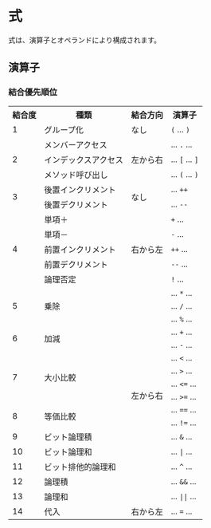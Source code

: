 # 式
式は、演算子とオペランドにより構成されます。  

## 演算子
### 結合優先順位
<table>
  <tr>
    <th>結合度</th>
    <th>種類</th>
    <th>結合方向</th>
    <th>演算子</th>
  </tr>
  <tr>
    <td>1</td>
    <td>グループ化</td>
    <td>なし</td>
    <td><code>(</code> ... <code>)</code></td>
  </tr>
  <tr>
    <td rowspan="3">2</td>
    <td>メンバーアクセス</td>
    <td rowspan="3">左から右</td>
    <td>... <code>.</code> ...</td>
  </tr>
  <tr>
    <td>インデックスアクセス</td>
    <td>... <code>[</code> ... <code>]</code></td>
  </tr>
  <tr>
    <td>メソッド呼び出し</td>
    <td>... <code>(</code> ... <code>)</code></td>
  </tr>
  <tr>
    <td rowspan="2">3</td>
    <td>後置インクリメント</td>
    <td rowspan="2">なし</td>
    <td>... <code>++</code></td>
  </tr>
  <tr>
    <td>後置デクリメント</td>
    <td>... <code>--</code></td>
  </tr>
  <tr>
    <td rowspan="5">4</td>
    <td>単項＋</td>
    <td rowspan="5">右から左</td>
    <td><code>+</code> ...</td>
  </tr>
  <tr>
    <td>単項－</td>
    <td><code>-</code> ...</td>
  </tr>
  <tr>
    <td>前置インクリメント</td>
    <td><code>++</code> ...</td>
  </tr>
  <tr>
    <td>前置デクリメント</td>
    <td><code>--</code> ...</td>
  </tr>
  <tr>
    <td>論理否定</td>
    <td><code>!</code> ...</td>
  </tr>
  <tr>
    <td rowspan="3">5</td>
    <td rowspan="3">乗除</td>
    <td rowspan="16">左から右</td>
    <td>... <code>*</code> ...</td>
  </tr>
  <tr>
    <td>... <code>/</code> ...</td>
  </tr>
  <tr>
    <td>... <code>%</code> ...</td>
  </tr>
  <tr>
    <td rowspan="2">6</td>
    <td rowspan="2">加減</td>
    <td>... <code>+</code> ...</td>
  </tr>
  <tr>
    <td>... <code>-</code> ...</td>
  </tr>
  <tr>
    <td rowspan="4">7</td>
    <td rowspan="4">大小比較</td>
    <td>... <code>&lt;</code> ...</td>
  </tr>
  <tr>
    <td>... <code>&gt;</code> ...</td>
  </tr>
  <tr>
    <td>... <code>&lt;=</code> ...</td>
  </tr>
  <tr>
    <td>... <code>&gt;=</code> ...</td>
  </tr>
  <tr>
    <td rowspan="2">8</td>
    <td rowspan="2">等価比較</td>
    <td>... <code>==</code> ...</td>
  </tr>
  <tr>
    <td>... <code>!=</code> ...</td>
  </tr>
  <tr>
    <td>9</td>
    <td>ビット論理積</td>
    <td>... <code>&</code> ...</td>
  </tr>
  <tr>
    <td>10</td>
    <td>ビット論理和</td>
    <td>... <code>|</code> ...</td>
  </tr>
  <tr>
    <td>11</td>
    <td>ビット排他的論理和</td>
    <td>... <code>^</code> ...</td>
  </tr>
  <tr>
    <td>12</td>
    <td>論理積</td>
    <td>... <code>&&</code> ...</td>
  </tr>
  <tr>
    <td>13</td>
    <td>論理和</td>
    <td>... <code>||</code> ...</td>
  </tr>
  <tr>
    <td>14</td>
    <td>代入</td>
    <td>右から左</td>
    <td>... <code>=</code> ...</td>
  </tr>
</table>
